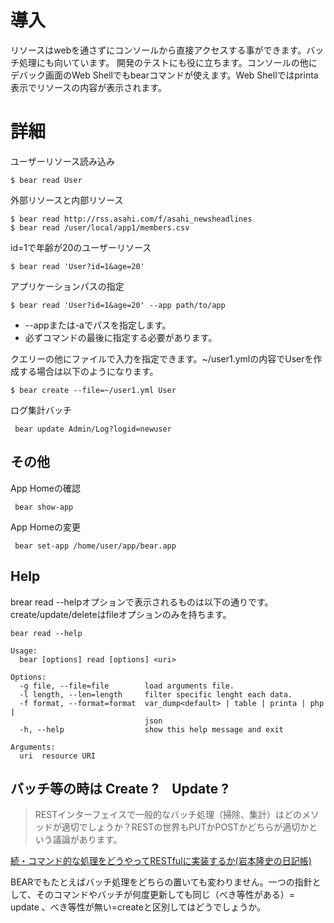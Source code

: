 # 導入 #

リソースはwebを通さずにコンソールから直接アクセスする事ができます。バッチ処理にも向いています。
開発のテストにも役に立ちます。コンソールの他にデバック画面のWeb Shellでもbearコマンドが使えます。Web Shellではprinta表示でリソースの内容が表示されます。

# 詳細 #

ユーザーリソース読み込み
```
$ bear read User
```
外部リソースと内部リソース
```
$ bear read http://rss.asahi.com/f/asahi_newsheadlines
$ bear read /user/local/app1/members.csv
```
id=1で年齢が20のユーザーリソース
```
$ bear read 'User?id=1&age=20'
```

アプリケーションパスの指定
```
$ bear read 'User?id=1&age=20' --app path/to/app
```
  * --appまたは-aでパスを指定します。
  * 必ずコマンドの最後に指定する必要があります。

クエリーの他にファイルで入力を指定できます。~/user1.ymlの内容でUserを作成する場合は以下のようになります。
```
$ bear create --file=~/user1.yml User 
```

ログ集計バッチ
```
 bear update Admin/Log?logid=newuser
```

## その他 ##
App Homeの確認
```
 bear show-app
```

App Homeの変更
```
 bear set-app /home/user/app/bear.app
```

## Help ##
brear read --helpオプションで表示されるものは以下の通りです。create/update/deleteはfileオプションのみを持ちます。

```
bear read --help
```
```
Usage:
  bear [options] read [options] <uri>

Options:
  -g file, --file=file        load arguments file.
  -l length, --len=length     filter specific lenght each data.
  -f format, --format=format  var_dump<default> | table | printa | php |
                              json
  -h, --help                  show this help message and exit

Arguments:
  uri  resource URI
```

## バッチ等の時は Create ?　Update ? ##

> RESTインターフェイスで一般的なバッチ処理（掃除、集計）はどのメソッドが適切でしょうか？RESTの世界もPUTかPOSTかどちらが適切かという議論があります。

[続・コマンド的な処理をどうやってRESTfulに実装するか(岩本隆史の日記帳)](http://d.hatena.ne.jp/IwamotoTakashi/20090326/p1)

BEARでもたとえばバッチ処理をどちらの置いても変わりません。一つの指針として、そのコマンドやバッチが何度更新しても同じ（べき等性がある）= update 、べき等性が無い=createと区別してはどうでしょうか。